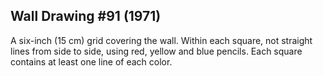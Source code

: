 ## Wall Drawing #91 (1971)

A six-inch (15 cm) grid covering the wall. Within each square, not straight lines from side to side, using red, yellow and blue pencils. Each square contains at least one line of each color.